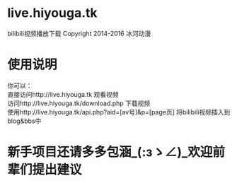 # live.hiyouga.tk
bilibili视频播放下载
Copyright 2014-2016 冰河动漫
# 使用说明
你可以：  
直接访问http://live.hiyouga.tk 观看视频  
访问http://live.hiyouga.tk/download.php 下载视频  
使用http://live.hiyouga.tk/api.php?aid=[av号]&p=[page页] 将bilibili视频插入到blog&bbs中
# 新手项目还请多多包涵_(:зゝ∠)_欢迎前辈们提出建议

